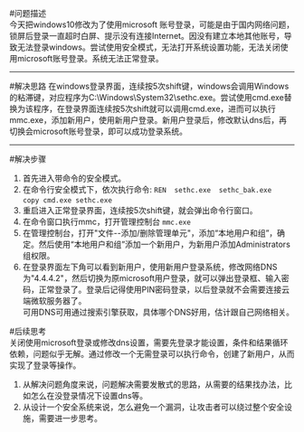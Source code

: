 ﻿﻿#问题描述   今天把windows10修改为了使用microsoft 账号登录，可能是由于国内网络问题，锁屏后登录一直超时白屏、提示没有连接Internet。因没有建立本地其他账号，导致无法登录windows。尝试使用安全模式，无法打开系统设置功能，无法关闭使用microsoft账号登录。系统无法正常登录。---------#解决思路 在windows登录界面，连续按5次shift键，windows会调用Windows的粘滞键，对应程序为C:\Windows\System32\sethc.exe。尝试使用cmd.exe替换为该程序，在登录界面连续按5次shift就可以调用cmd.exe，进而可以执行mmc.exe，添加新用户，使用新用户登录。新用户登录后，修改默认dns后，再切换会microsoft账号登录，即可以成功登录系统。   -------#解决步骤  1. 首先进入带命令的安全模式。2. 在命令行安全模式下，依次执行命令:  `REN  sethc.exe  sethc_bak.exe`    `copy cmd.exe sethc.exe`3. 重启进入正常登录界面，连续按5次shift键，就会弹出命令行窗口。4. 在命令窗口执行mmc，打开管理控制台 `mmc.exe`5. 在管理控制台，打开"文件--添加/删除管理单元"，添加“本地用户和组”，确定。然后使用“本地用户和组”添加一个新用户，为新用户添加Administrators组权限。6. 在登录界面左下角可以看到新用户，使用新用户登录系统，修改网络DNS为"4.4.4.2"，然后切换为原microsoft用户登录，就可以弹出登录框、输入密码，正常登录了。登录后记得使用PIN密码登录，以后登录就不会需要连接云端微软服务器了。    可用DNS可用通过搜索引擎获取，具体哪个DNS好用，估计跟自己网络相关。#后续思考   关闭使用microsoft登录或修改dns设置，需要先登录才能设置，条件和结果循环依赖，问题似乎无解。通过修改一个无需登录可以执行命令，创建了新用户，从而实现了登录等操作。   1. 从解决问题角度来说，问题解决需要发散式的思路，从需要的结果找办法，比如怎么在没登录情况下设置dns等。2. 从设计一个安全系统来说，怎么避免一个漏洞，让攻击者可以绕过整个安全设施，需要进一步思考。    